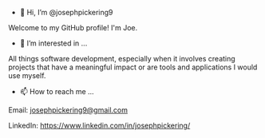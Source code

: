 - 👋 Hi, I’m @josephpickering9

Welcome to my GitHub profile! I'm Joe.
  
- 👀 I’m interested in ...

All things software development, especially when it involves creating projects that have a meaningful impact or are tools and applications I would use myself.

- 📫 How to reach me ...

Email: josephpickering9@gmail.com

LinkedIn: https://www.linkedin.com/in/josephpickering/
